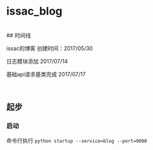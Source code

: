 # issac_blog
<br>
## 时间线

issac的博客 创建时间：2017/05/30

日志模块添加   2017/07/14

基础api请求基类完成   2017/07/17

<br>

## 起步

### 启动

命令行执行 `python startup --service=blog --port=9000`